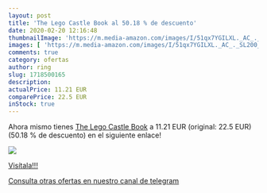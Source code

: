 ```yaml
---
layout: post
title: 'The Lego Castle Book al 50.18 % de descuento'
date: 2020-02-20 12:16:48
thumbnailImage: 'https://m.media-amazon.com/images/I/51qx7YGILXL._AC_._SL200_.jpg'
images: [ 'https://m.media-amazon.com/images/I/51qx7YGILXL._AC_._SL200_.jpg' ]
comments: true
category: ofertas
author: ring
slug: 1718500165
description:
actualPrice: 11.21 EUR
comparePrice: 22.5 EUR
inStock: true
---
```


Ahora mismo tienes [The Lego Castle Book](https://www.amazon.es/dp/1718500165/?tag=redken-21) a 11.21 EUR (original: 22.5 EUR) (50.18 %  de descuento) en el siguiente enlace!

[![](https://m.media-amazon.com/images/I/51qx7YGILXL._AC_._SL200_.jpg)](https://www.amazon.es/dp/1718500165/?tag=redken-21)

[Visítala!!!](https://www.amazon.es/dp/1718500165/?tag=redken-21)

[Consulta otras ofertas en nuestro canal de telegram](https://t.me/s/ofertas25)
